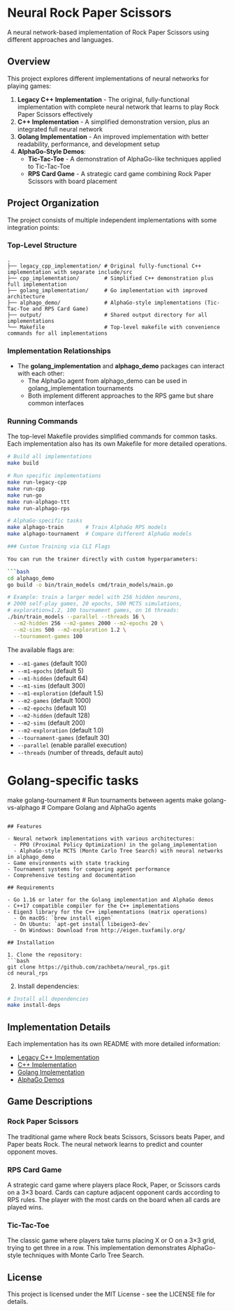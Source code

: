 # Neural Rock Paper Scissors

A neural network-based implementation of Rock Paper Scissors using different approaches and languages.

## Overview

This project explores different implementations of neural networks for playing games:

1. **Legacy C++ Implementation** - The original, fully-functional implementation with complete neural network that learns to play Rock Paper Scissors effectively
2. **C++ Implementation** - A simplified demonstration version, plus an integrated full neural network
3. **Golang Implementation** - An improved implementation with better readability, performance, and development setup
4. **AlphaGo-Style Demos**:
   - **Tic-Tac-Toe** - A demonstration of AlphaGo-like techniques applied to Tic-Tac-Toe
   - **RPS Card Game** - A strategic card game combining Rock Paper Scissors with board placement

## Project Organization

The project consists of multiple independent implementations with some integration points:

### Top-Level Structure

```
.
├── legacy_cpp_implementation/ # Original fully-functional C++ implementation with separate include/src
├── cpp_implementation/        # Simplified C++ demonstration plus full implementation
├── golang_implementation/     # Go implementation with improved architecture
├── alphago_demo/              # AlphaGo-style implementations (Tic-Tac-Toe and RPS Card Game)
├── output/                    # Shared output directory for all implementations
└── Makefile                   # Top-level makefile with convenience commands for all implementations
```

### Implementation Relationships

- The **golang_implementation** and **alphago_demo** packages can interact with each other:
  - The AlphaGo agent from alphago_demo can be used in golang_implementation tournaments
  - Both implement different approaches to the RPS game but share common interfaces

### Running Commands

The top-level Makefile provides simplified commands for common tasks. Each implementation also has its own Makefile for more detailed operations.

```bash
# Build all implementations
make build

# Run specific implementations
make run-legacy-cpp
make run-cpp
make run-go
make run-alphago-ttt
make run-alphago-rps

# AlphaGo-specific tasks
make alphago-train       # Train AlphaGo RPS models
make alphago-tournament  # Compare different AlphaGo models

### Custom Training via CLI Flags

You can run the trainer directly with custom hyperparameters:

```bash
cd alphago_demo
go build -o bin/train_models cmd/train_models/main.go

# Example: train a larger model with 256 hidden neurons,
# 2000 self-play games, 20 epochs, 500 MCTS simulations,
# exploration=1.2, 100 tournament games, on 16 threads:
./bin/train_models --parallel --threads 16 \
  --m2-hidden 256 --m2-games 2000 --m2-epochs 20 \
  --m2-sims 500 --m2-exploration 1.2 \
  --tournament-games 100
```

The available flags are:

- `--m1-games` (default 100)
- `--m1-epochs` (default 5)
- `--m1-hidden` (default 64)
- `--m1-sims` (default 300)
- `--m1-exploration` (default 1.5)
- `--m2-games` (default 1000)
- `--m2-epochs` (default 10)
- `--m2-hidden` (default 128)
- `--m2-sims` (default 200)
- `--m2-exploration` (default 1.0)
- `--tournament-games` (default 30)
- `--parallel` (enable parallel execution)
- `--threads` (number of threads, default auto)

# Golang-specific tasks
make golang-tournament   # Run tournaments between agents
make golang-vs-alphago   # Compare Golang and AlphaGo agents
```

## Features

- Neural network implementations with various architectures:
  - PPO (Proximal Policy Optimization) in the golang_implementation
  - AlphaGo-style MCTS (Monte Carlo Tree Search) with neural networks in alphago_demo
- Game environments with state tracking
- Tournament systems for comparing agent performance
- Comprehensive testing and documentation

## Requirements

- Go 1.16 or later for the Golang implementation and AlphaGo demos
- C++17 compatible compiler for the C++ implementations
- Eigen3 library for the C++ implementations (matrix operations)
  - On macOS: `brew install eigen`
  - On Ubuntu: `apt-get install libeigen3-dev`
  - On Windows: Download from http://eigen.tuxfamily.org/

## Installation

1. Clone the repository:
```bash
git clone https://github.com/zachbeta/neural_rps.git
cd neural_rps
```

2. Install dependencies:
```bash
# Install all dependencies
make install-deps
```

## Implementation Details

Each implementation has its own README with more detailed information:

- [Legacy C++ Implementation](legacy_cpp_implementation/README.md)
- [C++ Implementation](cpp_implementation/README.md)
- [Golang Implementation](golang_implementation/README.md)
- [AlphaGo Demos](alphago_demo/README.md)

## Game Descriptions

### Rock Paper Scissors
The traditional game where Rock beats Scissors, Scissors beats Paper, and Paper beats Rock. The neural network learns to predict and counter opponent moves.

### RPS Card Game
A strategic card game where players place Rock, Paper, or Scissors cards on a 3×3 board. Cards can capture adjacent opponent cards according to RPS rules. The player with the most cards on the board when all cards are played wins.

### Tic-Tac-Toe
The classic game where players take turns placing X or O on a 3×3 grid, trying to get three in a row. This implementation demonstrates AlphaGo-style techniques with Monte Carlo Tree Search.

## License

This project is licensed under the MIT License - see the LICENSE file for details.